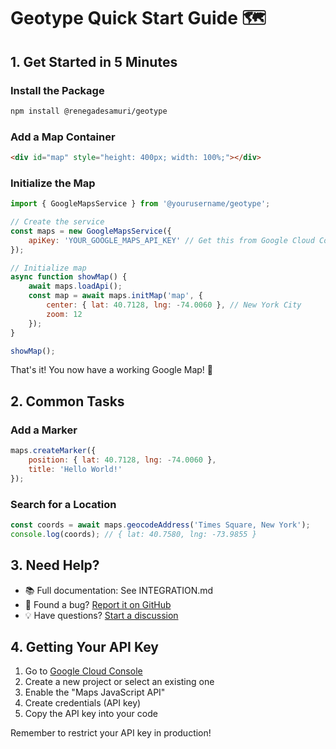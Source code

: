 # Geotype Quick Start Guide 🗺️

## 1. Get Started in 5 Minutes

### Install the Package
```bash
npm install @renegadesamuri/geotype
```

### Add a Map Container
```html
<div id="map" style="height: 400px; width: 100%;"></div>
```

### Initialize the Map
```javascript
import { GoogleMapsService } from '@yourusername/geotype';

// Create the service
const maps = new GoogleMapsService({
    apiKey: 'YOUR_GOOGLE_MAPS_API_KEY' // Get this from Google Cloud Console
});

// Initialize map
async function showMap() {
    await maps.loadApi();
    const map = await maps.initMap('map', {
        center: { lat: 40.7128, lng: -74.0060 }, // New York City
        zoom: 12
    });
}

showMap();
```

That's it! You now have a working Google Map! 🎉

## 2. Common Tasks

### Add a Marker
```javascript
maps.createMarker({
    position: { lat: 40.7128, lng: -74.0060 },
    title: 'Hello World!'
});
```

### Search for a Location
```javascript
const coords = await maps.geocodeAddress('Times Square, New York');
console.log(coords); // { lat: 40.7580, lng: -73.9855 }
```

## 3. Need Help?

- 📚 Full documentation: See INTEGRATION.md
- 🐛 Found a bug? [Report it on GitHub](https://github.com/renegadesamuri/geotype/issues)
- 💡 Have questions? [Start a discussion](https://github.com/renegadesamuri/geotype/discussions)

## 4. Getting Your API Key

1. Go to [Google Cloud Console](https://console.cloud.google.com/)
2. Create a new project or select an existing one
3. Enable the "Maps JavaScript API"
4. Create credentials (API key)
5. Copy the API key into your code

Remember to restrict your API key in production!
